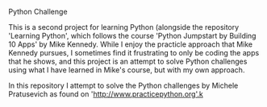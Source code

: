 Python Challenge

This is a second project for learning Python (alongside the repository 'Learning Python', which follows the course 'Python Jumpstart by Building 10 Apps' by Mike Kennedy.
While I enjoy the practicle approach that Mike Kennedy pursues, I sometimes find it frustrating to only be coding the apps that he shows, and this project is an attempt to solve Python challenges using what I have learned in Mike's course, but with my own approach.

In this repository I attempt to solve the Python challenges by Michele Pratusevich as found on 'http://www.practicepython.org'.k